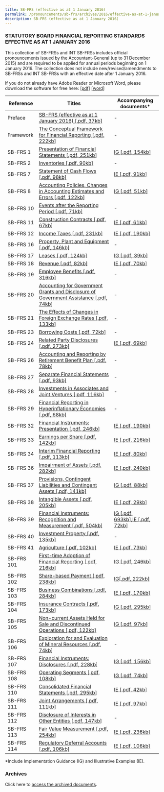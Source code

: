 ```yaml
---
title: SB-FRS (effective as at 1 January 2016)
permalink: /pronouncements/sb-frs/archives/2016/effective-as-at-1-january-2016/
description: SB-FRS (effective as at 1 January 2016)
---
```

### STATUTORY BOARD FINANCIAL REPORTING STANDARDS EFFECTIVE AS AT 1 JANUARY 2016

This collection of SB-FRSs and INT SB-FRSs includes official pronouncements issued by the Accountant-General (up to 31 December 2015) and are required to be applied for annual periods beginning on 1 January 2016. The collection does not include new/revised/amendments to SB-FRSs and INT SB-FRSs with an effective date after 1 January 2016.

If you do not already have Adobe Reader or Microsoft Word, please download the software for free here: [\[pdf\]](http://www.adobe.com/products/acrobat/readstep2.html) [\[word\]](http://www.microsoft.com/downloads/details.aspx?FamilyID=95e24c87-8732-48d5-8689-ab826e7b8fdf&DisplayLang=en)

| Reference | Titles | Accompanying documents\* |
| -------- | -------- | -------- |
| Preface | [SB-FRS (effective as at 1 January 2016) [.pdf, 37kb]](/files/Docs/Default%20Source/Sb%20Frs/Effective%20As%20At%201%20January%202016/sb-frs_preface.pdf) | - |
| Framework | [The Conceptual Framework for Financial Reporting [.pdf, 222kb]](/files/Docs/Default%20Source/Sb%20Frs/Effective%20As%20At%201%20January%202016/frs_framework.pdf) | - |
| SB-FRS 1 | [Presentation of Financial Statements [.pdf, 251kb]](/files/Docs/Default%20Source/Sb%20Frs/Effective%20As%20At%201%20January%202016/sb-frs_1_(2016).pdf) | [IG [.pdf, 154kb]](/files/Docs/Default%20Source/Sb%20Frs/Effective%20As%20At%201%20January%202016/sb-frs_1_ig_(2016).pdf) |
| SB-FRS 2 | [Inventories [.pdf, 90kb]](/files/Docs/Default%20Source/Sb%20Frs/Effective%20As%20At%201%20January%202016/sb-frs_2_(2016).pdf) | - |
| SB-FRS 7 | [Statement of Cash Flows [.pdf, 98kb]](/files/Docs/Default%20Source/Sb%20Frs/Effective%20As%20At%201%20January%202016/sb-frs_7_(2016).pdf) | [IE [.pdf, 91kb]](/files/Docs/Default%20Source/Sb%20Frs/Effective%20As%20At%201%20January%202016/sb-frs_7_ie_(2016).pdf) |
| SB-FRS 8 | [Accounting Policies, Changes in Accounting Estimates and Errors [.pdf, 122kb]](/files/Docs/Default%20Source/Sb%20Frs/Effective%20As%20At%201%20January%202016/sb-frs_8_(2016).pdf) | [IG [.pdf, 51kb]](/files/Docs/Default%20Source/Sb%20Frs/Effective%20As%20At%201%20January%202016/sb-frs_8_ig_(2016).pdf) |
| SB-FRS 10 | [Events after the Reporting Period [.pdf, 71kb]](/files/Docs/Default%20Source/Sb%20Frs/Effective%20As%20At%201%20January%202016/sb-frs_10_(2016).pdf) | - |
| SB-FRS 11 | [Construction Contracts [.pdf, 67kb]](/files/Docs/Default%20Source/Sb%20Frs/Effective%20As%20At%201%20January%202016/sb-frs_11_(2016).pdf) | [IE [.pdf, 61kb]](/files/Docs/Default%20Source/Sb%20Frs/Effective%20As%20At%201%20January%202016/sb-frs_11_ie_(2016).pdf) |
| SB-FRS 12 | [Income Taxes [.pdf, 231kb]](/files/Docs/Default%20Source/Sb%20Frs/Effective%20As%20At%201%20January%202016/sb-frs_12_(2016).pdf) | [IE [.pdf, 190kb]](/files/Docs/Default%20Source/Sb%20Frs/Effective%20As%20At%201%20January%202016/sb-frs_12_ie_(2016).pdf) |
| SB-FRS 16 | [Property, Plant and Equipment [.pdf, 146kb]](/files/Docs/Default%20Source/Sb%20Frs/Effective%20As%20At%201%20January%202016/sb-frs_16_(2016).pdf) | - |
| SB-FRS 17 | [Leases [.pdf, 124kb]](/files/Docs/Default%20Source/Sb%20Frs/Effective%20As%20At%201%20January%202016/sb-frs_17_(2016).pdf) | [IG [.pdf, 39kb]](/files/Docs/Default%20Source/Sb%20Frs/Effective%20As%20At%201%20January%202016/sb-frs_17_ig_(2016).pdf) |
| SB-FRS 18 | [Revenue [.pdf, 82kb]](/files/Docs/Default%20Source/Sb%20Frs/Effective%20As%20At%201%20January%202016/sb-frs_18_(2016).pdf) | [IE [.pdf, 70kb]](/files/Docs/Default%20Source/Sb%20Frs/Effective%20As%20At%201%20January%202016/sb-frs_18_ie_(2016).pdf) |
| SB-FRS 19 | [Employee Benefits [.pdf, 316kb]](/files/Docs/Default%20Source/Sb%20Frs/Effective%20As%20At%201%20January%202016/sb-frs_19_(2016).pdf) | - |
| SB-FRS 20 | [Accounting for Government Grants and Disclosure of Government Assistance [.pdf, 74kb]](/files/Docs/Default%20Source/Sb%20Frs/Effective%20As%20At%201%20January%202016/sb-frs_20_(2016).pdf) | - |
| SB-FRS 21 | [The Effects of Changes in Foreign Exchange Rates [.pdf, 133kb]](/files/Docs/Default%20Source/Sb%20Frs/Effective%20As%20At%201%20January%202016/sb-frs_21_(2016).pdf) | - |
| SB-FRS 23 | [Borrowing Costs [.pdf, 72kb]](/files/Docs/Default%20Source/Sb%20Frs/Effective%20As%20At%201%20January%202016/sb-frs_23_(2016).pdf) | - |
| SB-FRS 24 | [Related Party Disclosures [.pdf, 273kb]](/files/Docs/Default%20Source/Sb%20Frs/Effective%20As%20At%201%20January%202016/sb-frs_24_(2016).pdf) | [IE [.pdf, 69kb]](/files/Docs/Default%20Source/Sb%20Frs/Effective%20As%20At%201%20January%202016/sb-frs_24_ie_(2016).pdf) |
| SB-FRS 26 | [Accounting and Reporting by Retirement Benefit Plan [.pdf, 78kb]](/files/Docs/Default%20Source/Sb%20Frs/Effective%20As%20At%201%20January%202016/sb-frs_26_(2016).pdf) | - |
| SB-FRS 27 | [Separate Financial Statements [.pdf, 93kb]](/files/Docs/Default%20Source/Sb%20Frs/Effective%20As%20At%201%20January%202016/sb-frs_27_(2016).pdf) | - |
| SB-FRS 28 | [Investments in Associates and Joint Ventures [.pdf, 116kb]](/files/Docs/Default%20Source/Sb%20Frs/Effective%20As%20At%201%20January%202016/sb-frs_28_(2016).pdf) | - |
| SB-FRS 29 | [Financial Reporting in Hyperinflationary Economies [.pdf, 68kb]](/files/Docs/Default%20Source/Sb%20Frs/Effective%20As%20At%201%20January%202016/sb-frs_29_(2016).pdf) | - |
| SB-FRS 32 | [Financial Instruments: Presentation [.pdf, 246kb]](/files/Docs/Default%20Source/Sb%20Frs/Effective%20As%20At%201%20January%202016/sb-frs_32_(2016).pdf) | [IE [.pdf, 190kb]](/files/Docs/Default%20Source/Sb%20Frs/Effective%20As%20At%201%20January%202016/sb-frs_32_ie_(2016).pdf) |
| SB-FRS 33 | [Earnings per Share [.pdf, 142kb]](/files/Docs/Default%20Source/Sb%20Frs/Effective%20As%20At%201%20January%202016/sb-frs_33_(2016).pdf) | [IE [.pdf, 216kb]](/files/Docs/Default%20Source/Sb%20Frs/Effective%20As%20At%201%20January%202016/sb-frs_33_ie_(2016).pdf) |
| SB-FRS 34 | [Interim Financial Reporting [.pdf, 113kb]](/files/Docs/Default%20Source/Sb%20Frs/Effective%20As%20At%201%20January%202016/sb-frs_34_(2016).pdf) | [IE [.pdf, 80kb]](/files/Docs/Default%20Source/Sb%20Frs/Effective%20As%20At%201%20January%202016/sb-frs_34_ie_(2016).pdf) |
| SB-FRS 36 | [Impairment of Assets [.pdf, 282kb]](/files/Docs/Default%20Source/Sb%20Frs/Effective%20As%20At%201%20January%202016/sb-frs_36_(2016).pdf) | [IE [.pdf, 240kb]](/files/Docs/Default%20Source/Sb%20Frs/Effective%20As%20At%201%20January%202016/sb-frs_36_ie_(2016).pdf) |
| SB-FRS 37 | [Provisions, Contingent Liabilities and Contingent Assets [.pdf, 141kb]](/files/Docs/Default%20Source/Sb%20Frs/Effective%20As%20At%201%20January%202016/sb-frs_37_(2016).pdf) | [IG [.pdf, 88kb]](/files/Docs/Default%20Source/Sb%20Frs/Effective%20As%20At%201%20January%202016/sb-frs_37_ig_(2016).pdf) |
| SB-FRS 38 | [Intangible Assets [.pdf, 205kb]](/files/Docs/Default%20Source/Sb%20Frs/Effective%20As%20At%201%20January%202016/sb-frs_38_(2016).pdf) | [IE [.pdf, 29kb]](/files/Docs/Default%20Source/Sb%20Frs/Effective%20As%20At%201%20January%202016/sb-frs_38_ie_(2016).pdf) |
| SB-FRS 39 | [Financial Instruments: Recognition and Measurement [.pdf, 504kb]](/files/Docs/Default%20Source/Sb%20Frs/Effective%20As%20At%201%20January%202016/sb-frs_39_(2016).pdf) | [IG [.pdf, 693kb]](/files/Docs/Default%20Source/Sb%20Frs/Effective%20As%20At%201%20January%202016/sb-frs_39_ig_(2016).pdf),[IE [.pdf, 72kb]](/files/Docs/Default%20Source/Sb%20Frs/Effective%20As%20At%201%20January%202016/sb-frs_39_ie_(2016).pdf) |
| SB-FRS 40 | [Investment Property [.pdf, 135kb]](/files/Docs/Default%20Source/Sb%20Frs/Effective%20As%20At%201%20January%202016/sb-frs_40_(2016).pdf) | - |
| SB-FRS 41 | [Agriculture [.pdf, 102kb]](/files/Docs/Default%20Source/Sb%20Frs/Effective%20As%20At%201%20January%202016/sb-frs_41_(2016).pdf) | [IE [.pdf, 73kb]](/files/Docs/Default%20Source/Sb%20Frs/Effective%20As%20At%201%20January%202016/sb-frs_41_ie_(2016).pdf) |
| SB-FRS 101 | [First-time Adoption of Financial Reporting [.pdf, 216kb]](/files/Docs/Default%20Source/Sb%20Frs/Effective%20As%20At%201%20January%202016/sb-frs_101_(2016).pdf) | [IG [.pdf, 246kb]](/files/Docs/Default%20Source/Sb%20Frs/Effective%20As%20At%201%20January%202016/sb-frs_101_ig_(2016).pdf) |
| SB-FRS 102 | [Share-based Payment [.pdf, 238kb]](/files/Docs/Default%20Source/Sb%20Frs/Effective%20As%20At%201%20January%202016/sb-frs_102_(2016).pdf) | [IG[.pdf, 222kb]](/files/Docs/Default%20Source/Sb%20Frs/Effective%20As%20At%201%20January%202016/sb-frs_102_ig_(2016).pdf) |
| SB-FRS 103 | [Business Combinations [.pdf, 284kb]](/files/Docs/Default%20Source/Sb%20Frs/Effective%20As%20At%201%20January%202016/sb-frs_103_(2016).pdf) | [IE [.pdf, 170kb]](/files/Docs/Default%20Source/Sb%20Frs/Effective%20As%20At%201%20January%202016/sb-frs_103_ie_(2016).pdf) |
| SB-FRS 104 | [Insurance Contracts [.pdf, 173kb]](/files/Docs/Default%20Source/Sb%20Frs/Effective%20As%20At%201%20January%202016/sb-frs_104_(2016).pdf) | [IG [.pdf, 295kb]](/files/Docs/Default%20Source/Sb%20Frs/Effective%20As%20At%201%20January%202016/sb-frs_104_ig_(2016).pdf) |
| SB-FRS 105 | [Non-current Assets Held for Sale and Discontinued Operations [.pdf, 122kb]](/files/Docs/Default%20Source/Sb%20Frs/Effective%20As%20At%201%20January%202016/sb-frs_105_(2016).pdf) | [IG [.pdf, 97kb]](/files/Docs/Default%20Source/Sb%20Frs/Effective%20As%20At%201%20January%202016/sb-frs_105_ig_(2016).pdf) |
| SB-FRS 106 | [Exploration for and Evaluation of Mineral Resources [.pdf, 74kb]](/files/Docs/Default%20Source/Sb%20Frs/Effective%20As%20At%201%20January%202016/sb-frs_106_(2016).pdf) | - |
| SB-FRS 107 | [Financial Instruments: Disclosures [.pdf, 228kb]](/files/Docs/Default%20Source/Sb%20Frs/Effective%20As%20At%201%20January%202016/sb-frs_107_(2016).pdf) | [IG [.pdf, 156kb]](/files/Docs/Default%20Source/Sb%20Frs/Effective%20As%20At%201%20January%202016/sb-frs_107_ig_(2016).pdf) |
| SB-FRS 108 | [Operating Segments [.pdf, 108kb]](/files/Docs/Default%20Source/Sb%20Frs/Effective%20As%20At%201%20January%202016/sb-frs_108_(2016).pdf) | [IG [.pdf, 74kb]](/files/Docs/Default%20Source/Sb%20Frs/Effective%20As%20At%201%20January%202016/sb-frs_108_ig_(2016).pdf) |
| SB-FRS 110 | [Consolidated Financial Statements [.pdf, 295kb]](/files/Docs/Default%20Source/Sb%20Frs/Effective%20As%20At%201%20January%202016/sb-frs_110_(2016).pdf) | [IE [.pdf, 42kb]](/files/Docs/Default%20Source/Sb%20Frs/Effective%20As%20At%201%20January%202016/sb-frs_110_ie_(2016).pdf) |
| SB-FRS 111 | [Joint Arrangements [.pdf, 111kb]](/files/Docs/Default%20Source/Sb%20Frs/Effective%20As%20At%201%20January%202016/sb-frs_111_(2016).pdf) | [IE [.pdf, 97kb]](/files/Docs/Default%20Source/Sb%20Frs/Effective%20As%20At%201%20January%202016/sb-frs_111_ie_(2016).pdf) |
| SB-FRS 112 | [Disclosure of Interests in Other Entities [.pdf, 147kb]](/files/Docs/Default%20Source/Sb%20Frs/Effective%20As%20At%201%20January%202016/sb-frs_112_(2016).pdf) | - |
| SB-FRS 113 | [Fair Value Measurement [.pdf, 254kb]](/files/Docs/Default%20Source/Sb%20Frs/Effective%20As%20At%201%20January%202016/sb-frs_113_(2016).pdf) | [IE [.pdf, 236kb]](/files/Docs/Default%20Source/Sb%20Frs/Effective%20As%20At%201%20January%202016/sb-frs_113_ie_(2016).pdf) |
| SB-FRS 114 | [Regulatory Deferral Accounts [.pdf, 106kb]](/files/Docs/Default%20Source/Sb%20Frs/Effective%20As%20At%201%20January%202016/sb-frs_114_(2016).pdf) | [IE [.pdf, 106kb]](/files/Docs/Default%20Source/Sb%20Frs/Effective%20As%20At%201%20January%202016/sb-frs_114_ie(2016).pdf) |

\*Include Implementation Guidance (IG) and Illustrative Examples (IE).

### Archives 

Click here to [access the archived documents](/pronouncements/sb-frs/archives/).